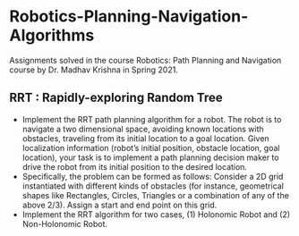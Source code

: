 # Robotics-Planning-Navigation-Algorithms
Assignments solved in the course Robotics: Path Planning and Navigation course by Dr. Madhav Krishna in Spring 2021.

## RRT : Rapidly-exploring Random Tree
- Implement the RRT path planning algorithm for a robot. The robot is to navigate a two dimensional space, avoiding known locations with obstacles, traveling from its initial location to a goal location. Given localization information (robot’s initial position, obstacle location, goal location), your task is to implement a path planning decision maker to drive the robot from its
initial position to the desired location. 
- Specifically, the problem can be formed as follows: Consider a 2D grid instantiated with different kinds of obstacles (for instance, geometrical shapes like Rectangles, Circles, Triangles or a combination of any
of the above 2/3). Assign a start and end point on this grid. 
- Implement the RRT algorithm for two cases, (1) Holonomic Robot and (2) Non-Holonomic Robot.
